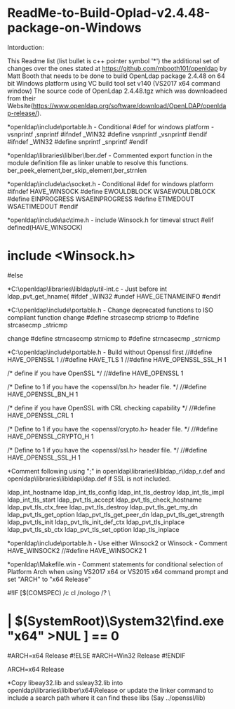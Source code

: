 # ReadMe-to-Build-Oplad-v2.4.48-package-on-Windows
Intorduction: 

This Readme list (list bullet is c++ pointer symbol '*') the additional set of changes over the ones stated at  https://github.com/mbooth101/openldap by Matt Booth that needs to be done to build OpenLdap package 2.4.48 on 64 bit Windows platform using VC build tool set v140 (VS2017 x64 command window)
The source code of OpenLdap 2.4.48.tgz which was downloadeed from their Website(https://www.openldap.org/software/download/OpenLDAP/openldap-release/). 


*openldap\include\portable.h - Conditional #def for windows platform - vsnprintf ,snprintf
#ifndef _WIN32
#define vsnprintf _vsnprintf
#endif
#ifndef _WIN32
#define snprintf _snprintf
#endif

*openldap\libraries\liblber\lber.def - Commented export function in the module definition file as linker unable to resolve this functions. 
ber_peek_element,ber_skip_element,ber_strnlen

*openldap\include\ac\socket.h - Conditional #def for windows platform
#ifndef HAVE_WINSOCK
#define EWOULDBLOCK WSAEWOULDBLOCK
#define EINPROGRESS WSAEINPROGRESS
#define ETIMEDOUT	WSAETIMEDOUT
#endif

*openldap\include\ac\time.h - include Winsock.h for timeval struct
#elif defined(HAVE_WINSOCK)
# include <Winsock.h>
#else


*C:\openldap\libraries\libldap\util-int.c  - Just before int ldap_pvt_get_hname(
#ifdef _WIN32
#undef HAVE_GETNAMEINFO
#endif


*C:\openldap\include\portable.h - Change deprecated functions to ISO compliant function
change
#define strcasecmp	stricmp 
to
#define strcasecmp	_stricmp

change 
#define strncasecmp	strnicmp
to
#define strncasecmp	_strnicmp

*C:\openldap\include\portable.h - Build without Openssl first
//#define HAVE_OPENSSL 1
//#define HAVE_TLS 1
//#define HAVE_OPENSSL_SSL_H 1

/* define if you have OpenSSL */
//#define HAVE_OPENSSL 1

/* Define to 1 if you have the <openssl/bn.h> header file. */
//#define HAVE_OPENSSL_BN_H 1

/* define if you have OpenSSL with CRL checking capability */
//#define HAVE_OPENSSL_CRL 1

/* Define to 1 if you have the <openssl/crypto.h> header file. */
//#define HAVE_OPENSSL_CRYPTO_H 1

/* Define to 1 if you have the <openssl/ssl.h> header file. */
//#define HAVE_OPENSSL_SSL_H 1



*Comment following using ";" in openldap\libraries\libldap_r\ldap_r.def and openldap\libraries\libldap\ldap.def if SSL is not included.

ldap_int_hostname
ldap_int_tls_config
ldap_int_tls_destroy
ldap_int_tls_impl
ldap_int_tls_start
ldap_pvt_tls_accept
ldap_pvt_tls_check_hostname
ldap_pvt_tls_ctx_free
ldap_pvt_tls_destroy
ldap_pvt_tls_get_my_dn
ldap_pvt_tls_get_option
ldap_pvt_tls_get_peer_dn
ldap_pvt_tls_get_strength
ldap_pvt_tls_init
ldap_pvt_tls_init_def_ctx
ldap_pvt_tls_inplace
ldap_pvt_tls_sb_ctx
ldap_pvt_tls_set_option
ldap_tls_inplace

*openldap\include\portable.h - Use either Winsock2 or Winsock - Comment HAVE_WINSOCK2
//#define HAVE_WINSOCK2 1


*openldap\Makefile.win - Comment statements for conditional selection of Platform Arch when using VS2017 x64 or VS2015 x64 command prompt and set "ARCH" to "x64 Release"

#!IF [$(COMSPEC) /c cl /nologo /? \
#	| $(SystemRoot)\System32\find.exe "x64" >NUL ] == 0
#ARCH=x64 Release
#!ELSE
#ARCH=Win32 Release
#!ENDIF

ARCH=x64 Release

*Copy libeay32.lib and ssleay32.lib into openldap\libraries\liblber\x64\Release or update the linker command to include a search path where it can find these libs (Say ../openssl/lib)
